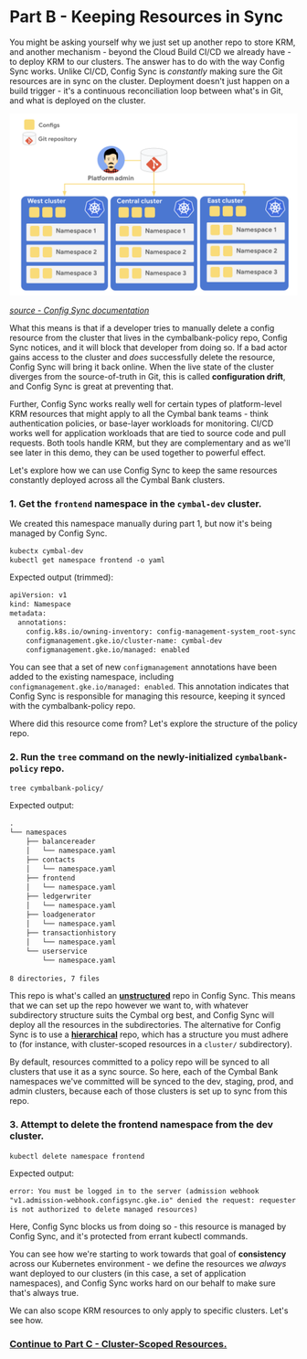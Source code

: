 
# Part B - Keeping Resources in Sync

You might be asking yourself why we just set up another repo to store KRM, and another mechanism - beyond the Cloud Build CI/CD we already have - to deploy KRM to our clusters. The answer has to do with the way Config Sync works. Unlike CI/CD, Config Sync is *constantly* making sure the Git resources are in sync on the cluster. Deployment doesn't just happen on a build trigger - it's a continuous reconciliation loop between what's in Git, and what is deployed on the cluster.

![](screenshots/config-sync-overview.png)

*[source - Config Sync documentation](https://cloud.google.com/kubernetes-engine/docs/add-on/config-sync/config-sync-overview)*

What this means is that if a developer tries to manually delete a config resource from the cluster that lives in the cymbalbank-policy repo, Config Sync notices, and it will block that developer from doing so. If a bad actor gains access to the cluster and *does* successfully delete the resource, Config Sync will bring it back online. When the live state of the cluster diverges from the source-of-truth in Git, this is called **configuration drift**, and Config Sync is great at preventing that. 

Further, Config Sync works really well for certain types of platform-level KRM resources that might apply to all the Cymbal bank teams - think authentication policies, or base-layer workloads for monitoring. CI/CD works well for application workloads that are tied to source code and pull requests. Both tools handle KRM, but they are complementary and as we'll see later in this demo, they can be used together to powerful effect. 

Let's explore how we can use Config Sync to keep the same resources constantly deployed across all the Cymbal Bank clusters.  

### 1. **Get the `frontend` namespace in the `cymbal-dev` cluster.** 
  
We created this namespace manually during part 1, but now it's being managed by Config Sync.  

```
kubectx cymbal-dev
kubectl get namespace frontend -o yaml 
```

Expected output (trimmed): 

```
apiVersion: v1
kind: Namespace
metadata:
  annotations:
    config.k8s.io/owning-inventory: config-management-system_root-sync
    configmanagement.gke.io/cluster-name: cymbal-dev
    configmanagement.gke.io/managed: enabled
```

You can see that a set of new `configmanagement` annotations have been added to the existing namespace, including  `configmanagement.gke.io/managed: enabled`. This annotation indicates that Config Sync is responsible for managing this resource, keeping it synced with the cymbalbank-policy repo. 

Where did this resource come from? Let's explore the structure of the policy repo. 

### 2. **Run the `tree` command on the newly-initialized `cymbalbank-policy` repo.** 

```
tree cymbalbank-policy/
```

Expected output: 

```
.
└── namespaces
    ├── balancereader
    │   └── namespace.yaml
    ├── contacts
    │   └── namespace.yaml
    ├── frontend
    │   └── namespace.yaml
    ├── ledgerwriter
    │   └── namespace.yaml
    ├── loadgenerator
    │   └── namespace.yaml
    ├── transactionhistory
    │   └── namespace.yaml
    └── userservice
        └── namespace.yaml

8 directories, 7 files
```

This repo is what's called an **[unstructured](https://cloud.google.com/kubernetes-engine/docs/add-on/config-sync/how-to/unstructured-repo)** repo in Config Sync. This means that we can set up the repo however we want to, with whatever subdirectory structure suits the Cymbal org best, and Config Sync will deploy all the resources in the subdirectories. The alternative for Config Sync is to use a **[hierarchical](https://cloud.google.com/kubernetes-engine/docs/add-on/config-sync/concepts/hierarchical-repo)** repo, which has a structure you must adhere to (for instance, with cluster-scoped resources in a `cluster/` subdirectory).

By default, resources committed to a policy repo will be synced to all clusters that use it as a sync source. So here, each of the Cymbal Bank namespaces we've committed will be synced to the dev, staging, prod, and admin clusters, because each of those clusters is set up to sync from this repo. 

### 3. **Attempt to delete the frontend namespace from the dev cluster.** 

```
kubectl delete namespace frontend
```

Expected output: 

```
error: You must be logged in to the server (admission webhook "v1.admission-webhook.configsync.gke.io" denied the request: requester is not authorized to delete managed resources)
```

Here, Config Sync blocks us from doing so - this resource is managed by Config Sync, and it's protected from errant kubectl commands.

You can see how we're starting to work towards that goal of **consistency** across our Kubernetes environment - we define the resources we *always* want deployed to our clusters (in this case, a set of application namespaces), and Config Sync works hard on our behalf to make sure that's always true.

We can also scope KRM resources to only apply to specific clusters. Let's see how. 

### **[Continue to Part C - Cluster-Scoped Resources.](partC-cluster-scoped.md)** 
